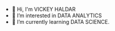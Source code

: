 - 👋 Hi, I'm VICKEY HALDAR
- 👀 I’m interested in DATA ANALYTICS
- 🌱 I’m currently learning DATA SCIENCE.

<!---
vickyhalder99/vickyhalder99 is a ✨ special ✨ repository because its `README.md` (this file) appears on your GitHub profile.
You can click the Preview link to take a look at your changes.
--->
